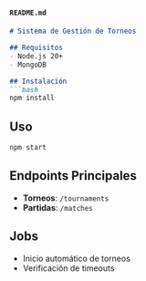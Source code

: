 
#### `README.md`
```markdown
# Sistema de Gestión de Torneos

## Requisitos
- Node.js 20+
- MongoDB

## Instalación
```bash
npm install
```

## Uso
```bash
npm start
```

## Endpoints Principales
- **Torneos**: `/tournaments`
- **Partidas**: `/matches`

## Jobs
- Inicio automático de torneos
- Verificación de timeouts
```
